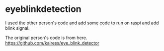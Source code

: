 # eyeblinkdetection


I used the other person's code and add some code to run on raspi and add blink signal.

The original person's code is from here.
https://github.com/kairess/eye_blink_detector
